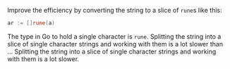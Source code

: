 Improve the efficiency by converting the string to a slice of `rune`s like this:

```go
ar := []rune(a)
```

The type in Go to hold a single character is `rune`. Splitting the string into a slice of single character strings and working with them is a lot slower than ...
Splitting the string into a slice of single character strings and working with them is a lot slower.
